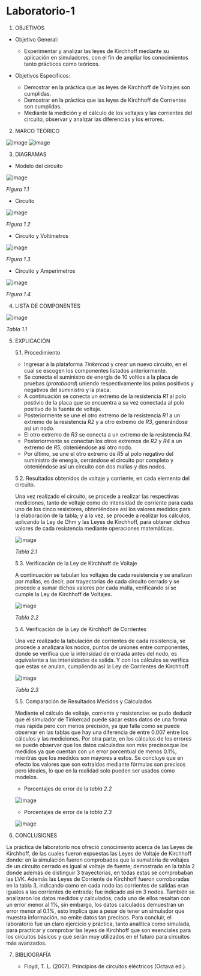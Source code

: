 # Laboratorio-1
1. OBJETIVOS
- Objetivo General:

    - Experimentar y analizar las leyes de Kirchhoff mediante su aplicación en simuladores, con el fin de ampliar los conocimientos tanto prácticos como teóricos.

- Objetivos Específicos:

    - Demostrar en la práctica que las leyes de Kirchhoff de Voltajes son cumplidas.
    - Demostrar en la práctica que las leyes de Kirchhoff de Corrientes son cumplidas.
    - Mediante la medición y el cálculo de los voltajes y las corrientes del circuito, observar y analizar las diferencias y los errores.

2. MARCO TEÓRICO

![image](https://github.com/Matthew-Benitez/Laboratorio-1/blob/main/2020-12-18%20(6).png?raw=true)
![image](https://github.com/Matthew-Benitez/Laboratorio-1/blob/main/2020-12-18%20(8).png?raw=true)

3. DIAGRAMAS

- Modelo del circuito

![image](https://github.com/Matthew-Benitez/Laboratorio-1/blob/main/Diagramas/20201221_213206.jpg)

*Figura 1.1*

- Circuito

![image](https://user-images.githubusercontent.com/75439689/102837560-074eed80-43ca-11eb-89eb-7a74e9d81bd6.png)

*Figura 1.2*

- Circuito y Voltímetros

![image](https://user-images.githubusercontent.com/75439689/102837593-19c92700-43ca-11eb-93ac-4d4344f0b5b0.png)

*Figura 1.3*

- Circuito y Amperímetros

![image](https://user-images.githubusercontent.com/75439689/102837613-277eac80-43ca-11eb-908e-8be461993555.png)

*Figura 1.4*

4. LISTA DE COMPONENTES

![image](https://user-images.githubusercontent.com/75439689/102837452-d1116e00-43c9-11eb-9b84-074ea2931773.png)

*Tabla 1.1*

5. EXPLICACIÓN

   5.1. Procedimiento

     - Ingresar a la plataforma *Tinkercad* y crear un nuevo circuito, en el cual se escogen los componentes listados anteriormente.
     - Se conecta el suministro de energía de 10 voltios a la placa de pruebas (*protoboard*) uniendo respectivamente los polos positivos y negativos del suministro y la placa.
     - A continuación se conecta un extremo de la resistencia *R1* al polo postivio de la placa que se encuentra a su vez conectada al polo positivo de la fuente de voltaje.
     - Posteriormente se une el otro extremo de la resistencia *R1* a un extremo de la resistencia *R2* y a otro extremo de *R3*, generándose así un nodo.
     - El otro extremo de *R3* se conecta a un extremo de la resistencia *R4*.
     - Posteriormente se conectan los otros extremos de *R2* y *R4* a un extremo de *R5*, obteniéndose así otro nodo.
     - Por último, se une el otro extremo de *R5* al polo negativo del suministro de energía, cerrándose el circuito por completo y obteniéndose así un circuito con dos mallas y dos nodos.
     
    5.2. Resultados obtenidos de voltaje y corriente, en cada elemento del circuito.
    
      Una vez realizado el circuito, se procede a realizar las respectivas mediciones, tanto de voltaje como de intensidad de corriente para cada uno de los cinco resistores, obteniéndose así los valores medidos para la elaboración de la tabla; y a la vez, se procede a realizar los cálculos, aplicando la Ley de Ohm y las Leyes de Kirchhoff, para obtener dichos valores de cada resistencia mediante operaciones matemáticas.
      
    ![image](https://github.com/Matthew-Benitez/Laboratorio-1/blob/main/Tablas/2020-12-21%20(2).png)
    
    *Tabla 2.1*  
      
   5.3. Verificación de la Ley de Kirchhoff de Voltaje
   
      A continuación se tabulan los voltajes de cada resistencia y se analizan por mallas, es decir, por trayectorias de cada circuito cerrado y se procede a sumar dichos valores por cada malla, verificando si se cumple la Ley de Kirchhoff de Voltajes.
      
      ![image](https://github.com/Matthew-Benitez/Laboratorio-1/blob/main/Tablas/2020-12-21%20(1).png)
      
      *Tabla 2.2*
      
   5.4. Verificación de la Ley de Kirchhoff de Corrientes
   
      Una vez realizado la tabulación de corrientes de cada resistencia, se procede a analizara los nodos, puntos de uniones entre componentes, donde se verifica que la intensidad de entrada antes del nodo, es equivalente a las intensidades de salida. Y con los cálculos se verifica que estas se anulan, cumpliendo así la Ley de Corrientes de Kirchhoff.
      
    ![image](https://user-images.githubusercontent.com/75439689/102837059-07022280-43c9-11eb-8c49-d843c51a51fa.png)
    
    *Tabla 2.3*
    
    5.5. Comparación de Resultados Medidos y Calculados
    
      Mediante el cálculo de voltaje, corriente y resistencias se pudo deducir que el simulador de Tinkercad puede sacar estos datos de una forma mas rápida pero con menos precisión, ya que falla como se puede observar en las tablas que hay una diferencia de entre 0.007 entre los cálculos y las mediciones. Por otra parte, en los cálculos de los errores se puede observar que los datos calculados son más precisosque los medidos ya que cuentan con un error porcentual de menos 0.1%, mientras que los medidos son mayores a estos. Se concluye que en efecto los valores que son extraídos mediante fórmulas son precisos pero ideales, lo que en la realidad solo pueden ser usados como modelos.
      
      - Porcentajes de error de la *tabla 2.2*
      
      ![image](https://github.com/Matthew-Benitez/Laboratorio-1/blob/main/2020-12-21%20(3).png)
      
      - Porcentajes de error de la *tabla 2.3*
      
      ![image](https://user-images.githubusercontent.com/75439689/102842026-0f138f80-43d4-11eb-8a83-17c3b79970e4.png)
      
6. CONCLUSIONES

La práctica de laboratorio nos ofreció conocimiento acerca de las Leyes de Kirchhoff, de las cuales fueron expuestas las Leyes de Voltaje de Kirchhoff donde: en la simulación fueron comprobados que la sumatoria de voltajes de un circuito cerrado es igual al voltaje de fuente; demostrado en la tabla 2 donde además de distinguir 3 trayectorias, en todas estas se comprobaban las LVK. Además las Leyes de Corriente de Kirchhoff fueron corroboradas en la tabla 3, indicando como en cada nodo las corrientes de salidas eran iguales a las corrientes de entrada; fue indicado así en 3 nodos. También se analizaron los datos medidos y calculados, cada uno de ellos resaltan con un error menor al 1%, sin embargo, los datos calculados demuestran un error menor al 0.1%, esto implica que a pesar de tener un simulador que muestra información, no emite datos tan precisos.
Para concluir, el laboratorio fue un claro ejercicio y práctica, tanto analítica como simulada, para practicar y comprobar las leyes de Kirchhoff que son esenciales para los circuitos básicos y que serán muy utilizados en el futuro para circuitos más avanzados.

7. BIBLIOGRAFÍA

   - Floyd, T. L. (2007). Principios de circuitos eléctricos (Octava ed.).
